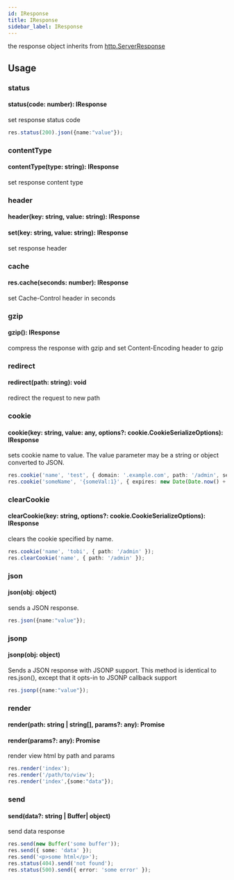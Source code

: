 ```yaml
---
id: IResponse
title: IResponse
sidebar_label: IResponse
---
```


the response object inherits from [http.ServerResponse](https://nodejs.org/api/http.html#http_class_http_serverresponse)

## Usage

### status
#### status(code: number): IResponse
set response status code
```typescript
res.status(200).json({name:"value"});
```
### contentType
#### contentType(type: string): IResponse
set response content type

### header
#### header(key: string, value: string): IResponse
#### set(key: string, value: string): IResponse
set response header

### cache
#### res.cache(seconds: number): IResponse
set Cache-Control header in seconds

### gzip
#### gzip(): IResponse
compress the response with gzip and set Content-Encoding header to gzip

### redirect
#### redirect(path: string): void
redirect the request to new path

### cookie
#### cookie(key: string, value: any, options?: cookie.CookieSerializeOptions): IResponse
sets cookie name to value. The value parameter may be a string or object converted to JSON.

```typescript
res.cookie('name', 'test', { domain: '.example.com', path: '/admin', secure: true });
res.cookie('someName', '{someVal:1}', { expires: new Date(Date.now() + 900000), httpOnly: true });
```
### clearCookie
#### clearCookie(key: string, options?: cookie.CookieSerializeOptions): IResponse
clears the cookie specified by name.
```typescript
res.cookie('name', 'tobi', { path: '/admin' });
res.clearCookie('name', { path: '/admin' });
```
### json
#### json(obj: object)

sends a JSON response.
```typescript
res.json({name:"value"});
```
### jsonp
#### jsonp(obj: object)
Sends a JSON response with JSONP support. This method is identical to res.json(), except that it opts-in to JSONP callback support
```typescript
res.jsonp({name:"value"});
```
### render
#### render(path: string | string[], params?: any): Promise
#### render(params?: any): Promise<void>

render view html by path and params
```typescript
res.render('index');
res.render('/path/to/view');
res.render('index',{some:"data"});
```
### send
#### send(data?: string | Buffer| object)
send data response

```typescript
res.send(new Buffer('some buffer'));
res.send({ some: 'data' });
res.send('<p>some html</p>');
res.status(404).send('not found');
res.status(500).send({ error: 'some error' });
```